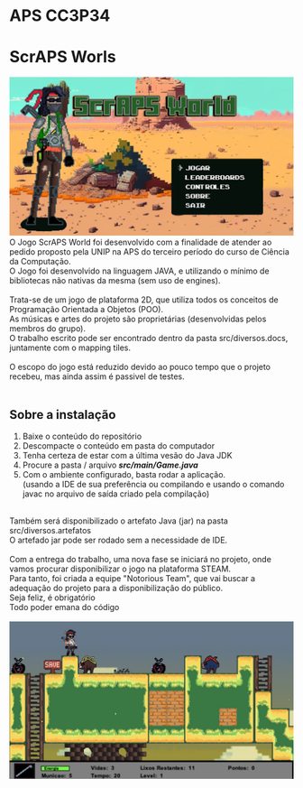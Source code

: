 # APS CC3P34 <br>
<h1>ScrAPS Worls</h1>
<img src="src/res/concept/telaInicialCaptura.png">
O Jogo ScrAPS World foi desenvolvido com a finalidade de atender ao pedido proposto pela UNIP na APS do terceiro período do curso de Ciência da Computação.<br>
O Jogo foi desenvolvido na linguagem JAVA, e utilizando o mínimo de bibliotecas não nativas da mesma (sem uso de engines).<br>
<br>
Trata-se de um jogo de plataforma 2D, que utiliza todos os conceitos de Programação Orientada a Objetos (POO).<br>
As músicas e artes do projeto são proprietárias (desenvolvidas pelos membros do grupo).<br>
O trabalho escrito pode ser encontrado dentro da pasta src/diversos.docs, juntamente com o mapping tiles.<br>
<br>
O escopo do jogo está reduzido devido ao pouco tempo que o projeto recebeu, mas ainda assim é passivel de testes.<br>
<br>
<h2>Sobre a instalação</h2>
<ol>
  <li>Baixe o conteúdo do repositório</li>
  <li>Descompacte o conteúdo em pasta do computador</li>
  <li>Tenha certeza de estar com a última vesão do Java JDK</li>
  <li>Procure a pasta / arquivo <b><i>src/main/Game.java</i></b></li>
  <li>Com o ambiente configurado, basta rodar a aplicação. <br>
    (usando a IDE de sua preferência ou compilando e usando o comando javac no arquivo de saída criado pela compilação)</li>
</ol>

<br>
Também será disponibilizado o artefato Java (jar) na pasta src/diversos.artefatos<br>
O artefado jar pode ser rodado sem a necessidade de IDE.
<br>
<br>
Com a entrega do trabalho, uma nova fase se iniciará no projeto, onde vamos procurar disponibilizar o jogo na plataforma STEAM.<br>
Para tanto, foi criada a equipe "Notorious Team", que vai buscar a adequação do projeto para a disponibilização do público.

<br>
Seja feliz, é obrigatório<br>
Todo poder emana do código<br>

<br>
<img src="src/res/concept/jogoTela.png">
